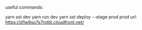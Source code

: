 useful commands:

yarn sst dev
yarn run dev
yarn sst deploy --stage prod
prod url: https://d1w8so7s7rotbl.cloudfront.net/
